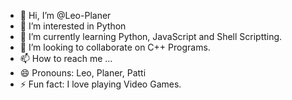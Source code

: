 - 👋 Hi, I’m @Leo-Planer
- 👀 I’m interested in Python
- 🌱 I’m currently learning Python, JavaScript and Shell Scriptting.
- 💞️ I’m looking to collaborate on C++ Programs.
- 📫 How to reach me ...
- 😄 Pronouns: Leo, Planer, Patti
- ⚡ Fun fact: I love playing Video Games.

<!---
Leo-Planer/Leo-Planer is a ✨ special ✨ repository because its `README.md` (this file) appears on your GitHub profile.
You can click the Preview link to take a look at your changes.
--->
